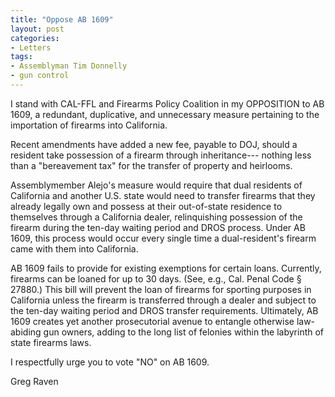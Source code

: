 ```yaml
---
title: "Oppose AB 1609"
layout: post
categories:
- Letters
tags:
- Assemblyman Tim Donnelly
- gun control
---
```


I stand with CAL-FFL and Firearms Policy Coalition in my OPPOSITION to AB 1609, a redundant, duplicative, and unnecessary measure pertaining to the importation of firearms into California.

Recent amendments have added a new fee, payable to DOJ, should a resident take possession of a firearm through inheritance--- nothing less than a "bereavement tax" for the transfer of property and heirlooms.

Assemblymember Alejo's measure would require that dual residents of California and another U.S. state would need to transfer firearms that they already legally own and possess at their out-of-state residence to themselves through a California dealer, relinquishing possession of the firearm during the ten-day waiting period and DROS process. Under AB 1609, this process would occur every single time a dual-resident's firearm came with them into California.

AB 1609 fails to provide for existing exemptions for certain loans. Currently, firearms can be loaned for up to 30 days. (See, e.g., Cal. Penal Code § 27880.) This bill will prevent the loan of firearms for sporting purposes in California unless the firearm is transferred through a dealer and subject to the ten-day waiting period and DROS transfer requirements. Ultimately, AB 1609 creates yet another prosecutorial avenue to entangle otherwise law-abiding gun owners, adding to the long list of felonies within the labyrinth of state firearms laws.

I respectfully urge you to vote "NO" on AB 1609.

Greg Raven